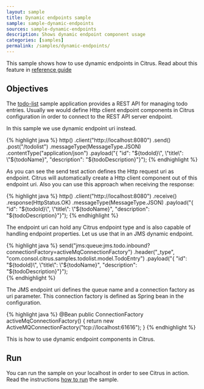 ```yaml
---
layout: sample
title: Dynamic endpoints sample
sample: sample-dynamic-endpoints
sources: sample-dynamic-endpoints
description: Shows dynamic endpoint component usage
categories: [samples]
permalink: /samples/dynamic-endpoints/
---
```


This sample shows how to use dynamic endpoints in Citrus. Read about this feature in [reference guide](http://www.citrusframework.org/reference/html/#endpoint-components)

Objectives
---------

The [todo-list](/samples/todo-app/) sample application provides a REST API for managing todo entries.
Usually we would define Http client endpoint components in Citrus configuration in order to connect to the REST API
server endpoint.

In this sample we use dynamic endpoint uri instead.

{% highlight java %}
http()
    .client("http://localhost:8080")
    .send()
    .post("/todolist")
    .messageType(MessageType.JSON)
    .contentType("application/json")
    .payload("{ \"id\": \"${todoId}\", \"title\": \"${todoName}\", \"description\": \"${todoDescription}\"}");
{% endhighlight %}
        
As you can see the send test action defines the Http request uri as endpoint. Citrus will automatically create a Http client
component out of this endpoint uri. Also you can use this approach when receiving the response:

{% highlight java %}
http()
    .client("http://localhost:8080")
    .receive()
    .response(HttpStatus.OK)
    .messageType(MessageType.JSON)
    .payload("{ \"id\": \"${todoId}\", \"title\": \"${todoName}\", \"description\": \"${todoDescription}\"}");
{% endhighlight %}

The endpoint uri can hold any Citrus endpoint type and is also capable of handling endpoint properties. Let us use that in an
JMS dynamic endpoint.

{% highlight java %}
send("jms:queue:jms.todo.inbound?connectionFactory=activeMqConnectionFactory")
    .header("_type", "com.consol.citrus.samples.todolist.model.TodoEntry")
    .payload("{ \"id\": \"${todoId}\", \"title\": \"${todoName}\", \"description\": \"${todoDescription}\"}");    
{% endhighlight %}
        
The JMS endpoint uri defines the queue name and a connection factory as uri parameter. This connection factory is defined 
as Spring bean in the configuration.

{% highlight java %}
@Bean
public ConnectionFactory activeMqConnectionFactory() {
    return new ActiveMQConnectionFactory("tcp://localhost:61616");
}
{% endhighlight %}
        
This is how to use dynamic endpoint components in Citrus.    
                
Run
---------

You can run the sample on your localhost in order to see Citrus in action. Read the instructions [how to run](/samples/run/) the sample.